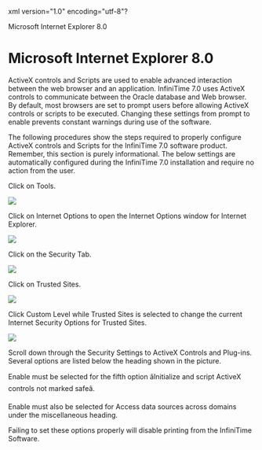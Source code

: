 xml version="1.0" encoding="utf-8"?





Microsoft Internet Explorer 8.0




# Microsoft Internet Explorer 8.0

ActiveX controls and Scripts are used to enable advanced interaction between the web browser and an application. InfiniTime 7.0 uses ActiveX controls to communicate between the Oracle database and Web browser. By default, most browsers are set to prompt users before allowing ActiveX controls or scripts to be executed. Changing these settings from prompt to enable prevents constant warnings during use of the software.

The following procedures show the steps required to properly configure ActiveX controls and Scripts for the InfiniTime 7.0 software product. Remember, this section is purely informational. The below settings are automatically configured during the InfiniTime 7.0 installation and require no action from the user.

Click on Tools.

![](/img/AutoConfig_IE8_2.gif)

Click on Internet Options to open the Internet Options window for Internet Explorer.

![](/img/IE8_DisablePopUp_2.gif)

Click on the Security Tab.

![](/img/IE8_DisablePopUp_1.gif)

Click on Trusted Sites.

![](/img/IE8_DisablePopUp_2.gif)

Click Custom Level while Trusted Sites is selected to change the current Internet Security Options for Trusted Sites.

![](/img/AutoConfig_Trusted_IE8_8.gif)

Scroll down through the Security Settings to ActiveX Controls and Plug-ins. Several options are listed below the heading shown in the picture.

Enable must be selected for the fifth option âInitialize and script ActiveX controls not marked safeâ.

Enable must also be selected for Access data sources across domains under the miscellaneous heading.

Failing to set these options properly will disable printing from the InfiniTime Software.